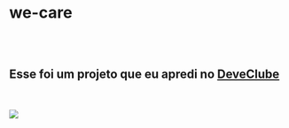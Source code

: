 <h1>we-care</h2>
<br>
<br>
<h2>Esse foi um projeto que eu apredi no <a href="https://rodolfomori.com.br/devclub">DeveClube</a></h2>
<br>
<br>
<img src="https://github.com/paulocunha31/we-care/blob/main/assets/we-care-desktop.PNG?raw=true"/>
